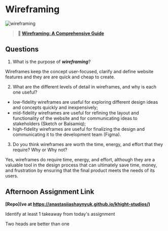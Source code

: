 # Wireframing

![wireframing](https://bcw.blob.core.windows.net/public/img/courses/2293087935019893)

> **📖 [Wireframing: A Comprehensive Guide](https://codeworksacademy.com/fs-student-guide/resources/wk1/06-Wireframing)**

## Questions

1. What is the purpose of ***wireframing***? 

Wireframes keep the concept user-focused, clarify and define website features and they are are quick and cheap to create.

2. What are the different levels of detail in wireframes, and why is each one useful?

- low-fidelity wireframes are useful for exploring different design ideas and concepts quickly and inexpensively;
- mid-fidelity wireframes are useful for refining the layout and functionality of the website and for communicating ideas to stakeholders (Sketch or Balsamiq);
- high-fidelity wireframes are useful for finalizing the design and communicating it to the development team (Figma).


3. Do you think wireframes are worth the time, energy, and effort that they require? Why or Why not?

Yes, wireframes do require time, energy, and effort, although they are a valuable tool in the design process that can ultimately save time, money, and frustration by ensuring that the final product meets the needs of its users.

## Afternoon Assignment Link

**[Repo](ve at https://anastasiiashaynyuk.github.io/khight-studios/)**

Identify at least 1 takeaway from today's assignment

Two heads are better than one
